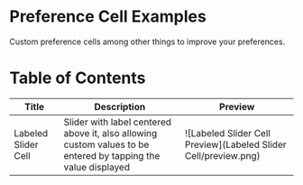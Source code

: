 # Preference Cell Examples
Custom preference cells among other things to improve your preferences.

# Table of Contents
| Title | Description | Preview |
| ----- | ----------- | ------- |
| Labeled Slider Cell | Slider with label centered above it, also allowing custom values to be entered by tapping the value displayed | ![Labeled Slider Cell Preview](Labeled Slider Cell/preview.png) |
